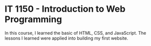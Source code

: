 # IT 1150 - Introduction to Web Programming
In this course, I learned the basic of HTML, CSS, and JavaScript. The lessons I learned were applied into building my first website.
